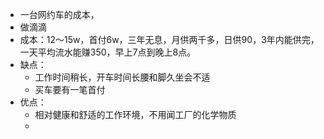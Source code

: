 - 一台网约车的成本，
- 做滴滴
- 成本：12～15w，首付6w，三年无息，月供两千多，日供90，3年内能供完，一天平均流水能赚350，早上7点到晚上8点。
- 缺点：
	- 工作时间稍长，开车时间长腰和脚久坐会不适
	- 买车要有一笔首付
- 优点：
	- 相对健康和舒适的工作环境，不用闻工厂的化学物质
	-